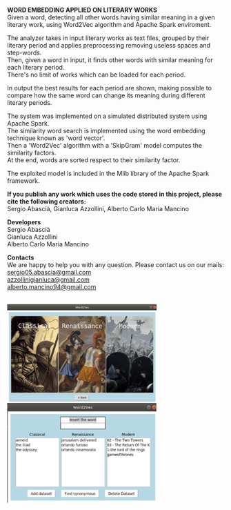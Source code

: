 **WORD EMBEDDING APPLIED ON LITERARY WORKS** <br/> 
Given a word, detecting all other words having similar meaning in a given literary work, using Word2Vec algorithm and Apache Spark enviroment. 

The analyzer takes in input literary works as text files, grouped by their literary period and applies preprocessing removing useless spaces and step-words. </br>
Then, given a word in input, it finds other words with similar meaning for each literary period. </br>
There's no limit of works which can be loaded for each period.

In output the best results for each period are shown, making possible to compare how the same word can change its meaning during different literary periods.

The system was implemented on a simulated distributed system using Apache Spark. </br>
The similarity word search is implemented using the word embedding technique known as 'word vector'. </br>
Then a 'Word2Vec' algorithm with a 'SkipGram' model computes the similarity factors. </br>
At the end, words are sorted respect to their similarity factor.

The exploited model is included in the Mlib library of the Apache Spark framework.

**If you publish any work which uses the code stored in this project, please cite the following creators:** <br/>
Sergio Abascià, Gianluca Azzollini, Alberto Carlo  Maria Mancino

**Developers** <br/>
Sergio Abascià  <br/>
Gianluca Azzollini <br/>
Alberto Carlo Maria Mancino <br/>

**Contacts** <br/>
We are happy to help you with any question. Please contact us on our mails: <br/>
sergio05.abascia@gmail.com <br/>
azzollinigianluca@gmail.com <br/>
alberto.mancino94@gmail.com <br/>
<br/>


<img src="https://github.com/azzollinigianluca95/Word-Embedding-applied-on-literary-works/blob/master/screenshot1.png" width="348">

<img src="https://github.com/azzollinigianluca95/Word-Embedding-applied-on-literary-works/blob/master/screenshot2.png" width="348">
